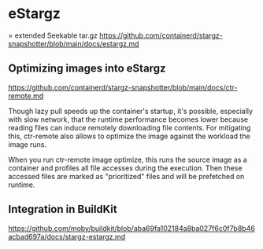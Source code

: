 # eStargz

= extended Seekable tar.gz
https://github.com/containerd/stargz-snapshotter/blob/main/docs/estargz.md

## Optimizing images into eStargz 

https://github.com/containerd/stargz-snapshotter/blob/main/docs/ctr-remote.md

Though lazy pull speeds up the container's startup, it's possible, especially with slow network, that the runtime performance becomes lower because reading files can induce remotely downloading file contents. For mitigating this, ctr-remote also allows to optimize the image against the workload the image runs.

When you run ctr-remote image optimize, this runs the source image as a container and profiles all file accesses during the execution. Then these accessed files are marked as "prioritized" files and will be prefetched on runtime.


## Integration in BuildKit

https://github.com/moby/buildkit/blob/aba69fa102184a8ba027f6c0f7b8b46acbad697a/docs/stargz-estargz.md